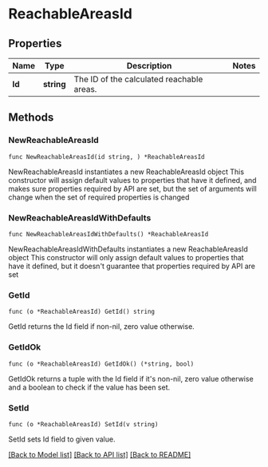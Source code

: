 # ReachableAreasId

## Properties

Name | Type | Description | Notes
------------ | ------------- | ------------- | -------------
**Id** | **string** | The ID of the calculated reachable areas. | 

## Methods

### NewReachableAreasId

`func NewReachableAreasId(id string, ) *ReachableAreasId`

NewReachableAreasId instantiates a new ReachableAreasId object
This constructor will assign default values to properties that have it defined,
and makes sure properties required by API are set, but the set of arguments
will change when the set of required properties is changed

### NewReachableAreasIdWithDefaults

`func NewReachableAreasIdWithDefaults() *ReachableAreasId`

NewReachableAreasIdWithDefaults instantiates a new ReachableAreasId object
This constructor will only assign default values to properties that have it defined,
but it doesn't guarantee that properties required by API are set

### GetId

`func (o *ReachableAreasId) GetId() string`

GetId returns the Id field if non-nil, zero value otherwise.

### GetIdOk

`func (o *ReachableAreasId) GetIdOk() (*string, bool)`

GetIdOk returns a tuple with the Id field if it's non-nil, zero value otherwise
and a boolean to check if the value has been set.

### SetId

`func (o *ReachableAreasId) SetId(v string)`

SetId sets Id field to given value.



[[Back to Model list]](../README.md#documentation-for-models) [[Back to API list]](../README.md#documentation-for-api-endpoints) [[Back to README]](../README.md)



